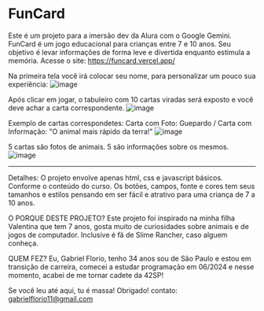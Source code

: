 # FunCard
Este é um projeto para a imersão dev da Alura com o Google Gemini. FunCard é um jogo educacional para crianças entre 7 e 10 anos. Seu objetivo é levar informações de forma leve e divertida enquanto estimula a memória. Acesse o site: https://funcard.vercel.app/

Na primeira tela você irá colocar seu nome, para personalizar um pouco sua experiência:
![image](https://github.com/user-attachments/assets/2f40d34b-78f6-42a3-9c35-488efe5a1740)

Após clicar em jogar, o tabuleiro com 10 cartas viradas será exposto e você deve achar a carta correspondente.
![image](https://github.com/user-attachments/assets/96bae46d-e412-4064-ad6e-f19b3aa63c51)

Exemplo de cartas correspondetes:
Carta com Foto: Guepardo /
Carta com Informação: "O animal mais rápido da terra!"
![image](https://github.com/user-attachments/assets/e5607158-fd91-4d88-a351-cc8f33b42289)


5 cartas são fotos de animais.
5 são informações sobre os mesmos.
![image](https://github.com/user-attachments/assets/c072be22-11e4-406c-83f2-c832122b01fa)

------------------------------------------------------------------------------------------------------------
Detalhes:
O projeto envolve apenas html, css e javascript básicos. Conforme o conteúdo do curso.
Os botões, campos, fonte e cores tem seus tamanhos e estilos pensando em ser fácil e atrativo para uma criança de 7 a 10 anos.

O PORQUE DESTE PROJETO?
Este projeto foi inspirado na minha filha Valentina que tem 7 anos, gosta muito de curiosidades sobre animais e de jogos de computador. Inclusive é fã de Slime Rancher, caso alguem conheça.

QUEM FEZ?
Eu, Gabriel Florio, tenho 34 anos sou de São Paulo e estou em transição de carreira, comecei a estudar programação em 06/2024 e nesse momento, acabei de me tornar cadete da 42SP!

Se você leu até aqui, tu é massa! Obrigado!
contato: gabrielflorio11@gmail.com
